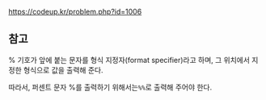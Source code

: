 https://codeup.kr/problem.php?id=1006

## 참고

% 기호가 앞에 붙는 문자를 형식 지정자(format specifier)라고 하며,
그 위치에서 지정한 형식으로 값을 출력해 준다.

따라서, 퍼센트 문자 %를 출력하기 위해서는`%%`로 출력해 주어야 한다.
